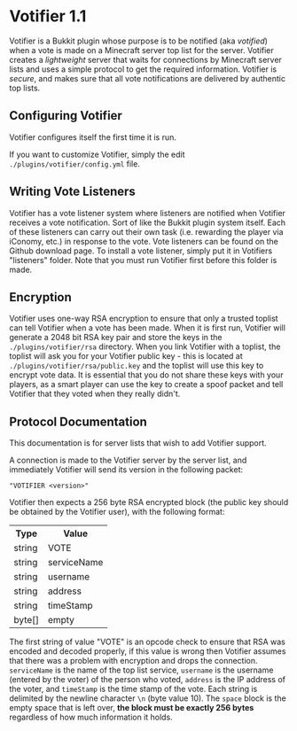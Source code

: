 # Votifier 1.1

Votifier is a Bukkit plugin whose purpose is to be notified (aka *votified*) when a vote is made on a Minecraft server top list for the server.  Votifier creates a *lightweight* server that waits for connections by Minecraft server lists and uses a simple protocol to get the required information.  Votifier is *secure*, and makes sure that all vote notifications are delivered by authentic top lists.

## Configuring Votifier

Votifier configures itself the first time it is run.

If you want to customize Votifier, simply the edit `./plugins/votifier/config.yml` file.

## Writing Vote Listeners

Votifier has a vote listener system where listeners are notified when Votifier receives a vote notification. Sort of like the Bukkit plugin system itself. Each of these listeners can carry out their own task (i.e. rewarding the player via iConomy, etc.) in response to the vote. Vote listeners can be found on the Github download page.  To install a vote listener, simply put it in Votifiers "listeners" folder.  Note that you must run Votifier first before this folder is made.

## Encryption

Votifier uses one-way RSA encryption to ensure that only a trusted toplist can tell Votifier when a vote has been made.  When it is first run, Votifier will generate a 2048 bit RSA key pair and store the keys in the `./plugins/votifier/rsa` directory.  When you link Votifier with a toplist, the toplist will ask you for your Votifier public key - this is located at `./plugins/votifier/rsa/public.key` and the toplist will use this key to encrypt vote data.  It is essential that you do not share these keys with your players, as a smart player can use the key to create a spoof packet and tell Votifier that they voted when they really didn't.

## Protocol Documentation

This documentation is for server lists that wish to add Votifier support.

A connection is made to the Votifier server by the server list, and immediately Votifier will send its version in the following packet:

    "VOTIFIER <version>"

Votifier then expects a 256 byte RSA encrypted block (the public key should be obtained by the Votifier user), with the following format:

<table>
	<tr>
		<th>Type</th>
		<th>Value</th>
	</tr>
	<tr>
		<td>string</td>
		<td>VOTE</td>
	</tr>
	<tr>
		<td>string</td>
		<td>serviceName</td>
	</tr>
	<tr>
		<td>string</td>
		<td>username</td>
	</tr>
	<tr>
		<td>string</td>
		<td>address</td>
	</tr>
	<tr>
		<td>string</td>
		<td>timeStamp</td>
	</tr>
	<tr>
		<td>byte[]</td>
		<td>empty</td>
	</tr>
</table>

The first string of value "VOTE" is an opcode check to ensure that RSA was encoded and decoded properly, if this value is wrong then Votifier assumes that there was a problem with encryption and drops the connection. `serviceName` is the name of the top list service, `username` is the username (entered by the voter) of the person who voted, `address` is the IP address of the voter, and `timeStamp` is the time stamp of the vote.  Each string is delimited by the newline character `\n` (byte value 10).  The `space` block is the empty space that is left over, **the block must be exactly 256 bytes** regardless of how much information it holds.